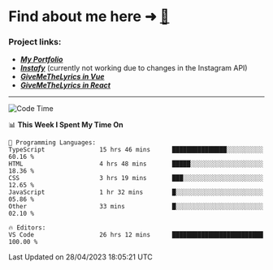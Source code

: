# Find about me here ➜ [🧑](https://pauabella.dev)

### Project links:
- ***[My Portfolio](https://pauabella.dev)***
- ***[Instafy](https://instafy.me)*** (currently not working due to changes in the Instagram API)
- ***[GiveMeTheLyrics in Vue](https://lyrics.pauabella.dev)***
- ***[GiveMeTheLyrics in React](https://pauabella.dev/GiveMeTheLyrics)***

---
<!--START_SECTION:waka-->
![Code Time](http://img.shields.io/badge/Code%20Time-2%2C124%20hrs%2024%20mins-blue)

📊 **This Week I Spent My Time On** 

```text
💬 Programming Languages: 
TypeScript               15 hrs 46 mins      ███████████████░░░░░░░░░░   60.16 % 
HTML                     4 hrs 48 mins       █████░░░░░░░░░░░░░░░░░░░░   18.36 % 
CSS                      3 hrs 19 mins       ███░░░░░░░░░░░░░░░░░░░░░░   12.65 % 
JavaScript               1 hr 32 mins        █░░░░░░░░░░░░░░░░░░░░░░░░   05.86 % 
Other                    33 mins             █░░░░░░░░░░░░░░░░░░░░░░░░   02.10 % 

🔥 Editors: 
VS Code                  26 hrs 12 mins      █████████████████████████   100.00 % 
```


 Last Updated on 28/04/2023 18:05:21 UTC
<!--END_SECTION:waka-->
